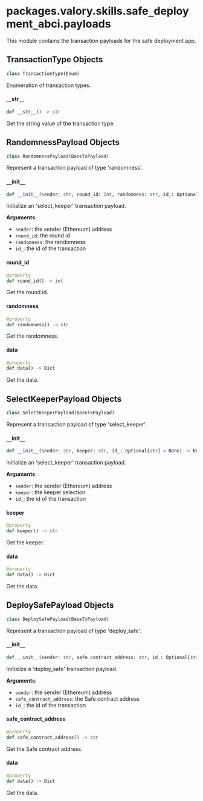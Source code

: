 <a id="packages.valory.skills.safe_deployment_abci.payloads"></a>

# packages.valory.skills.safe`_`deployment`_`abci.payloads

This module contains the transaction payloads for the safe deployment app.

<a id="packages.valory.skills.safe_deployment_abci.payloads.TransactionType"></a>

## TransactionType Objects

```python
class TransactionType(Enum)
```

Enumeration of transaction types.

<a id="packages.valory.skills.safe_deployment_abci.payloads.TransactionType.__str__"></a>

#### `__`str`__`

```python
def __str__() -> str
```

Get the string value of the transaction type.

<a id="packages.valory.skills.safe_deployment_abci.payloads.RandomnessPayload"></a>

## RandomnessPayload Objects

```python
class RandomnessPayload(BaseTxPayload)
```

Represent a transaction payload of type 'randomness'.

<a id="packages.valory.skills.safe_deployment_abci.payloads.RandomnessPayload.__init__"></a>

#### `__`init`__`

```python
def __init__(sender: str, round_id: int, randomness: str, id_: Optional[str] = None) -> None
```

Initialize an 'select_keeper' transaction payload.

**Arguments**:

- `sender`: the sender (Ethereum) address
- `round_id`: the round id
- `randomness`: the randomness
- `id_`: the id of the transaction

<a id="packages.valory.skills.safe_deployment_abci.payloads.RandomnessPayload.round_id"></a>

#### round`_`id

```python
@property
def round_id() -> int
```

Get the round id.

<a id="packages.valory.skills.safe_deployment_abci.payloads.RandomnessPayload.randomness"></a>

#### randomness

```python
@property
def randomness() -> str
```

Get the randomness.

<a id="packages.valory.skills.safe_deployment_abci.payloads.RandomnessPayload.data"></a>

#### data

```python
@property
def data() -> Dict
```

Get the data.

<a id="packages.valory.skills.safe_deployment_abci.payloads.SelectKeeperPayload"></a>

## SelectKeeperPayload Objects

```python
class SelectKeeperPayload(BaseTxPayload)
```

Represent a transaction payload of type 'select_keeper'.

<a id="packages.valory.skills.safe_deployment_abci.payloads.SelectKeeperPayload.__init__"></a>

#### `__`init`__`

```python
def __init__(sender: str, keeper: str, id_: Optional[str] = None) -> None
```

Initialize an 'select_keeper' transaction payload.

**Arguments**:

- `sender`: the sender (Ethereum) address
- `keeper`: the keeper selection
- `id_`: the id of the transaction

<a id="packages.valory.skills.safe_deployment_abci.payloads.SelectKeeperPayload.keeper"></a>

#### keeper

```python
@property
def keeper() -> str
```

Get the keeper.

<a id="packages.valory.skills.safe_deployment_abci.payloads.SelectKeeperPayload.data"></a>

#### data

```python
@property
def data() -> Dict
```

Get the data.

<a id="packages.valory.skills.safe_deployment_abci.payloads.DeploySafePayload"></a>

## DeploySafePayload Objects

```python
class DeploySafePayload(BaseTxPayload)
```

Represent a transaction payload of type 'deploy_safe'.

<a id="packages.valory.skills.safe_deployment_abci.payloads.DeploySafePayload.__init__"></a>

#### `__`init`__`

```python
def __init__(sender: str, safe_contract_address: str, id_: Optional[str] = None) -> None
```

Initialize a 'deploy_safe' transaction payload.

**Arguments**:

- `sender`: the sender (Ethereum) address
- `safe_contract_address`: the Safe contract address
- `id_`: the id of the transaction

<a id="packages.valory.skills.safe_deployment_abci.payloads.DeploySafePayload.safe_contract_address"></a>

#### safe`_`contract`_`address

```python
@property
def safe_contract_address() -> str
```

Get the Safe contract address.

<a id="packages.valory.skills.safe_deployment_abci.payloads.DeploySafePayload.data"></a>

#### data

```python
@property
def data() -> Dict
```

Get the data.

